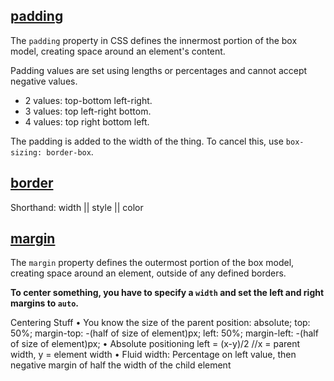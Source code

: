 ## [padding](http://css-tricks.com/almanac/properties/p/padding/)

The `padding` property in CSS defines the innermost portion of the box model, creating space around an element's content.

Padding values are set using lengths or percentages and cannot accept negative values.

- 2 values: top-bottom left-right.
- 3 values: top left-right bottom.
- 4 values: top right bottom left.

The padding is added to the width of the thing. To cancel this, use `box-sizing: border-box`.

## [border](http://css-tricks.com/almanac/properties/b/border/)

Shorthand: width || style || color

## [margin](http://css-tricks.com/almanac/properties/m/margin/)

The `margin` property defines the outermost portion of the box model, creating space around an element, outside of any defined borders.

__To center something, you have to specify a `width` and set the left and right margins to `auto`.__

Centering Stuff
•	You know the size of the parent
position: absolute; top: 50%; margin-top: -(half of size of element)px; left: 50%; margin-left: -(half of size of element)px;
•	Absolute positioning
left = (x-y)/2 //x = parent width, y = element width
•	Fluid width: Percentage on left value, then negative margin of half the width of the child element

